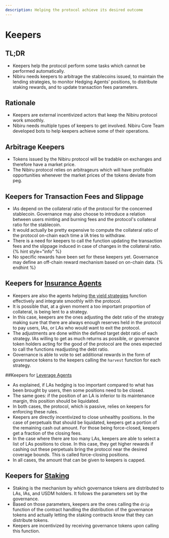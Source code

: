 ```yaml
---
description: Helping the protocol achieve its desired outcome
---
```


# Keepers

## TL;DR

- Keepers help the protocol perform some tasks which cannot be performed automatically.
- Nibiru needs keepers to arbitrage the stablecoins issued, to maintain the lending strategies, to monitor Hedging Agents' positions, to distribute staking rewards, and to update transaction fees parameters.

## Rationale

- Keepers are external incentivized actors that keep the Nibiru protocol work smoothly. 
- Nibiru needs multiple types of keepers to get involved. Nibiru Core Team developed bots to help keepers achieve some of their operations.

## Arbitrage Keepers

- Tokens issued by the Nibiru protocol will be tradable on exchanges and therefore have a market price. 
- The Nibiru protocol relies on arbitrageurs which will have profitable opportunities whenever the market prices of the tokens deviate from peg.

## Keepers for Transaction Fees and Slippage

- IAs depend on the collateral ratio of the protocol for the concerned stablecoin. Governance may also choose to introduce a relation between users minting and burning fees and the protocol's collateral ratio for the stablecoin.
- It would actually be pretty expensive to compute the collateral ratio of the protocol on-chain each time a IA tries to withdraw. 
- There is a need for keepers to call the function updating the transaction fees and the slippage induced in case of changes in the collateral ratio.
{% hint style="info" %}
- No specific rewards have been set for these keepers yet. Governance may define an off-chain reward mechanism based on on-chain data.
{% endhint %}

## Keepers for [Insurance Agents](standard-liquidity-providers/)

- Keepers are also the agents helping [the yield strategies](lending.md) function effectively and integrate smoothly with the protocol. 
- It is possible that, at a given moment a too important proportion of collateral, is being lent to a strategy. 
- In this case, keepers are the ones adjusting the debt ratio of the strategy making sure that there are always enough reserves held in the protocol to pay users, IAs, or LAs who would want to exit the protocol.
- The adjustments are done within the defined target debt ratio of each strategy. IAs willing to get as much returns as possible, or governance token holders acting for the good of the protocol are the ones expected to call the functions readjusting the debt ratio.
- Governance is able to vote to set additional rewards in the form of governance tokens to the keepers calling the `harvest` function for each strategy.

##Keepers for [Leverage Agents](hedging-agents/)

- As explained, if LAs hedging is too important compared to what has been brought by users, then some positions need to be closed.
- The same goes: if the position of an LA is inferior to its maintenance margin, this position should be liquidated.
- In both cases, the protocol, which is passive, relies on keepers for enforcing these rules.
- Keepers are directly incentivized to close unhealthy positions. In the case of perpetuals that should be liquidated, keepers get a portion of the remaining cash out amount. For those being force-closed, keepers get a fraction of the closing fees.
- In the case where there are too many LAs, keepers are able to select a list of LAs positions to close. In this case, they get higher rewards if cashing out these perpetuals bring the protocol near the desired coverage bounds. This is called force-closing positions.
- In all cases, the amount that can be given to keepers is capped.

## Keepers for [Staking](staking.md)

- Staking is the mechanism by which governance tokens are distributed to LAs, IAs, and USDM holders. It follows the parameters set by the governance.
- Based on those parameters, keepers are the ones calling the `drip` function of the contract handling the distribution of the governance tokens and actually letting the staking contracts know that they can distribute tokens.
- Keepers are incentivized by receiving governance tokens upon calling this function.
